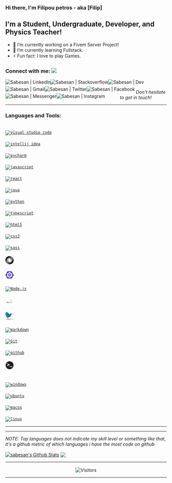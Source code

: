 ### Hi there, I'm Filipou petros - aka [Filip]

## I'm a Student, Undergraduate, Developer, and Physics Teacher!

- 🔭 I’m currently working on a Fivem Server Project!
- 🌱 I’m currently learning Fullstack.
- ⚡ Fun fact: I love to play Games.

### Connect with me: <img src="https://media.giphy.com/media/LnQjpWaON8nhr21vNW/giphy.gif" height="32">


[<img align="left" alt="Sabesan | LinkedIn" height="22px" src="https://cdn.jsdelivr.net/npm/simple-icons@v3/icons/linkedin.svg" />][linkedin]
[<img align="left" alt="Sabesan | Stackoverflow" height="22px" src="https://cdn.jsdelivr.net/npm/simple-icons@v3/icons/stackoverflow.svg" />][stackoverflow]
[<img align="left" alt="Sabesan | Dev" height="22px" src="https://d2fltix0v2e0sb.cloudfront.net/dev-badge.svg" />][dev]
[<img align="left" alt="Sabesan | Gmail" height="22px" src="https://cdn.jsdelivr.net/npm/simple-icons@v3/icons/gmail.svg" />][gmail]

[<img align="left" alt="Sabesan | Twitter" height="22px" src="https://cdn.jsdelivr.net/npm/simple-icons@v3/icons/twitter.svg" />][twitter]
[<img align="left" alt="Sabesan | Facebook" height="22px" src="https://cdn.jsdelivr.net/npm/simple-icons@3.4.0/icons/facebook.svg" />][facebook]
[<img align="left" alt="Sabesan | Messenger" height="22px" src="https://cdn.jsdelivr.net/npm/simple-icons@v3/icons/messenger.svg" />][messenger]
[<img align="left" alt="Sabesan | Instagram" height="22px" src="https://cdn.jsdelivr.net/npm/simple-icons@v3/icons/instagram.svg" />][instagram]

<br />

<p align=center>
<em>Don't hesitate to get in touch!</em>
</p>

---

### Languages and Tools:

[<code>
<img alt="visual studio code" width="26px" src="https://img.icons8.com/fluent/240/000000/visual-studio-code-2019.png" />
</code>](https://code.visualstudio.com/)
[<code>
<img alt="intellij idea" width="26px" src="https://img.icons8.com/color/240/000000/intellij-idea.png" />
</code>](https://www.jetbrains.com/idea/)
[<code>
<img alt="pycharm" width="26px" src="https://img.icons8.com/color/240/000000/pycharm.png" />
</code>](https://www.jetbrains.com/pycharm/)
[<code>
<img alt="javascript" width="26px" src="https://img.icons8.com/color/240/000000/javascript.png" />
</code>](https://developer.mozilla.org/en-US/docs/Web/JavaScript)
[<code>
<img alt="react" width="26px" src="https://img.icons8.com/color/240/000000/react-native.png" />
</code>](https://reactjs.org/)
[<code>
<img alt="java" width="26px" src="https://img.icons8.com/color/240/000000/java-coffee-cup-logo.png">
</code>](https://docs.oracle.com/en/java/)
[<code>
<img alt="python" width="26px" src="https://img.icons8.com/color/240/000000/python.png">
</code>](https://www.python.org/)
[<code>
<img alt="typescript" width="26px" src="https://img.icons8.com/color/240/000000/typescript.png">
</code>](https://www.typescriptlang.org/)
[<code>
<img alt="html5" width="26px" src="https://img.icons8.com/color/240/000000/html-5.png">
</code>](https://developer.mozilla.org/en-US/docs/Web/HTML)
[<code>
<img alt="css3" width="26px" src="https://img.icons8.com/color/240/000000/css3.png">
</code>](https://developer.mozilla.org/en-US/docs/Web/CSS)
[<code>
<img alt="sass" width="26px" src="https://img.icons8.com/color/240/000000/sass.png">
</code>](https://sass-lang.com/)
[<code>
<img alt="json" width="26px" src="https://raw.githubusercontent.com/github/explore/80688e429a7d4ef2fca1e82350fe8e3517d3494d/topics/json/json.png">
</code>](https://www.json.org/json-en.html)
[<code>
<img alt="eslint" width="26px" src="https://raw.githubusercontent.com/github/explore/80688e429a7d4ef2fca1e82350fe8e3517d3494d/topics/eslint/eslint.png">
</code>](https://eslint.org/)
[<code>
<img alt="Node.js" width="26px" src="https://img.icons8.com/color/240/000000/nodejs.png">
</code>](https://nodejs.org/en/)
[<code>
<img alt="MySQL" width="26px" src="https://raw.githubusercontent.com/github/explore/80688e429a7d4ef2fca1e82350fe8e3517d3494d/topics/mysql/mysql.png">
</code>](https://dev.mysql.com/)
[<code>
<img alt="latex" width="26px" src="https://raw.githubusercontent.com/github/explore/80688e429a7d4ef2fca1e82350fe8e3517d3494d/topics/latex/latex.png">
</code>](https://www.latex-project.org/)
[<code>
<img alt="markdown" width="26px" src="https://img.icons8.com/ios-filled/100/000000/markdown.png">
</code>](https://www.markdownguide.org/)
[<code>
<img alt="Git" width="26px" src="https://img.icons8.com/color/240/000000/git.png">
</code>](https://git-scm.com/)
[<code>
<img alt="github" width="26px" src="https://img.icons8.com/ios-glyphs/240/000000/github.png">
</code>](https://github.com/)
[<code>
<img alt="terminal" width="26px" src="https://raw.githubusercontent.com/github/explore/80688e429a7d4ef2fca1e82350fe8e3517d3494d/topics/terminal/terminal.png">
</code>](https://docs.microsoft.com/en-us/windows/terminal/)
<br />
[<code>
<img alt="windows" width="26px" src="https://img.icons8.com/color/240/000000/windows-10.png">
</code>](https://www.microsoft.com/en-us/windows)
[<code>
<img alt="ubuntu" width="26px" src="https://img.icons8.com/color/96/000000/ubuntu--v1.png">
</code>](https://ubuntu.com/)
[<code>
<img alt="macos" width="26px" src="https://img.icons8.com/officel/160/000000/mac-logo.png">
</code>](https://developer.apple.com/macos/)
[<code>
<img alt="linux" width="26px" src="https://img.icons8.com/color/96/000000/linux.png">
</code>](https://www.kernel.org/)

---





---

_NOTE: Top languages does not indicate my skill level or something like that, it's a github metric of which languages i have the most code on github_

<a href="https://github-readme-stats.sabesansathananthan.vercel.app/api?username=sabesansathananthan&show_icons=true&hide_border=true&count_private=true&include_all_commits=true&theme=radical">
<img align="center" alt="sabesan's Github Stats" src="https://github-readme-stats.sabesansathananthan.vercel.app/api?username=sabesansathananthan&show_icons=true&hide_border=true&count_private=true&include_all_commits=true&theme=radical" /></a>
<a href="https://github-readme-stats.sabesansathananthan.vercel.app/api/top-langs/?username=sabesansathananthan&layout=compact&theme=radical">
  <img align="center" src="https://github-readme-stats.sabesansathananthan.vercel.app/api/top-langs/?username=sabesansathananthan&layout=compact&theme=radical" />
</a>


---

<p align=center>                           
  <img align=center  src="https://visitor-badge.laobi.icu/badge?page_id=sabesansathananthan.sabesansathananthan" alt="Visitors">                     
</p>

---


[website]: https://sabesansathananthan.now.sh
[linkedin]: https://www.linkedin.com/in/sabesan96
[medium]: https://medium.com/@sabesan96
[stackoverflow]: https://stackoverflow.com/users/8629258/sathananthan-sabesan
[dev]: https://dev.to/filipxcs
[gmail]: mailto:filippoupetros6@gmail.com
[quora]:https://www.quora.com/profile/Sathananthan-Sabesan
[whatsapp]:https://wa.me/94770711017
[telegram]:https://telegram.me/TheSabesan
[twitter]: https://twitter.com/FiLiP_cs
[skype]: https://join.skype.com/invite/hGgVYFnMnx1x
[facebook]: https://www.facebook.com/filippouS3/
[messenger]: https://www.messenger.com/t/sathananthan.sabesan
[instagram]: https://www.instagram.com/petros_filippou/
[flipboard]: https://www.instagram.com/petros_filippou/
